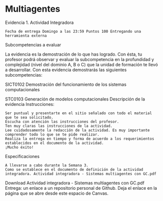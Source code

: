 # Multiagentes

Evidencia 1. Actividad Integradora

    Fecha de entrega Domingo a las 23:59 Puntos 100 Entregando una herramienta externa

Subcompetencias a evaluar

La evidencia es la demostración de lo que has logrado. Con ésta, tu profesor podrá observar y evaluar la subcompetencia en la profundidad y complejidad (nivel del dominio A, B o C) que la unidad de formación te llevó a desarrollar. Con esta evidencia demostrarás las siguientes subcompetencias:


SICT0102 Demostración del funcionamiento de los sistemas computacionales

STC0103 Generación de modelos computacionales
Descripción de la evidencia
Instrucciones:

    Ser puntual y presentarte en el sitio señalado con todo el material que te sea solicitado.
    Escucha con atención las instrucciones del profesor. 
    Ten muy claras las instrucciones de la actividad.
    Lee cuidadosamente la redacción de la actividad. Es muy importante comprender todo lo que se te pide realizar.
    Realiza la entrega en tiempo y forma de acuerdo a los requerimientos establecidos en el documento de la actividad.
    ¡Mucho éxito!

Especificaciones  

    A llevarse a cabo durante la Semana 3.
    Como se establece en el documento de definición de la actividad integradora. Actividad integradora - Sistemas multiagentes con GC.pdf 

Download Actividad integradora - Sistemas multiagentes con GC.pdf
Entrega: un enlace a un repositorio personal de Github. Deja el enlace en la página que se abre desde este espacio de Canvas.
